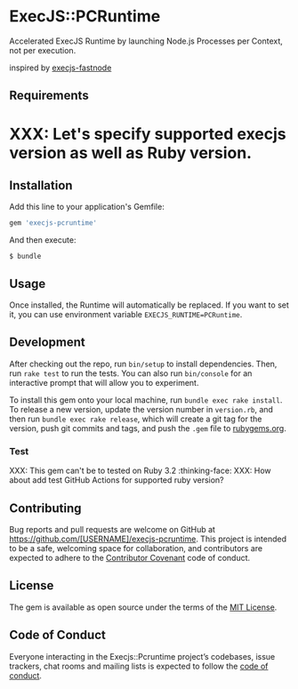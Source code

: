 # ExecJS::PCRuntime

Accelerated ExecJS Runtime by launching Node.js Processes per Context, not per execution.

inspired by [execjs-fastnode](https://github.com/jhawthorn/execjs-fastnode)

## Requirements

# XXX: Let's specify supported execjs version as well as Ruby version.

## Installation

Add this line to your application's Gemfile:

```ruby
gem 'execjs-pcruntime'
```

And then execute:
```
$ bundle
```

## Usage

Once installed, the Runtime will automatically be replaced.
If you want to set it, you can use environment variable `EXECJS_RUNTIME=PCRuntime`.

## Development

After checking out the repo, run `bin/setup` to install dependencies. Then, run `rake test` to run the tests. You can also run `bin/console` for an interactive prompt that will allow you to experiment.

To install this gem onto your local machine, run `bundle exec rake install`. To release a new version, update the version number in `version.rb`, and then run `bundle exec rake release`, which will create a git tag for the version, push git commits and tags, and push the `.gem` file to [rubygems.org](https://rubygems.org).

### Test

XXX: This gem can't be to tested on Ruby 3.2 :thinking-face:
XXX: How about add test GitHub Actions for supported ruby version?

## Contributing

Bug reports and pull requests are welcome on GitHub at https://github.com/[USERNAME]/execjs-pcruntime. This project is intended to be a safe, welcoming space for collaboration, and contributors are expected to adhere to the [Contributor Covenant](http://contributor-covenant.org) code of conduct.

## License

The gem is available as open source under the terms of the [MIT License](https://opensource.org/licenses/MIT).

## Code of Conduct

Everyone interacting in the Execjs::Pcruntime project’s codebases, issue trackers, chat rooms and mailing lists is expected to follow the [code of conduct](https://github.com/[USERNAME]/execjs-pcruntime/blob/master/CODE_OF_CONDUCT.md).
